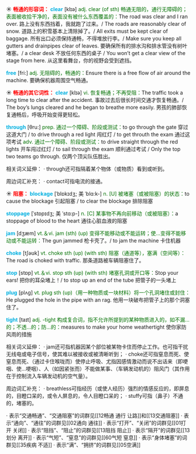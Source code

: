 ☀ <font color="red">**畅通的形容词：**</font>
<font color="sky blue">**clear**</font> [klɪə] 
<font color="rgb(227, 108, 9)">adj. clear (of sth) 畅通无阻的，通行无障碍的；表面被收拾干净的，表面没有被什么东西覆盖的：</font>The road was clear and I ran over. 路上没有东西挡着，我就跑了过来。/ The roads are reasonably clear of snow. 道路上的积雪基本上清除掉了。/ All exits must be kept clear of baggage. 所有出口必须保持通畅，不得堆放行李。/ Make sure you keep all gutters and drainpipes clear of leaves. 要确保所有的排水沟和排水管没有树叶堵塞。/ a clear desk 不放任何东西的桌子 / You won’t get a clear view of the stage from here. 从这里看舞台，你的视野会受到遮挡。

<font color="sky blue">**free**</font> [fri:] 
<font color="rgb(227, 108, 9)">adj. 无阻碍的，畅通的：</font>Ensure there is a free flow of air around the machine. 要确保机器周围空气畅通。

☀ <font color="red">**畅通的其它词性：**</font>
<font color="sky blue">**clear**</font> [klɪə] 
<font color="rgb(227, 108, 9)">vi. 恢复畅通；不再受阻：</font>The traffic took a long time to clear after the accident. 事故过去后很长时间交通才恢复畅通。/ The boy’s lungs cleared and he began to breathe more easily. 男孩的肺部恢复通畅后，呼吸开始变得更轻松。

<font color="sky blue">**through**</font> [θru:] 
<font color="rgb(227, 108, 9)">prep. 通过一个障碍、阶段或测试：</font>to go through the gate 穿过这道大门 / to drive through a red light 闯红灯 / to get throuth the exam 通过这项考试 <font color="rgb(227, 108, 9)">adv. 通过一个障碍、阶段或测试：</font>to drive straight through the red lights 开车闯过红灯 / to sail through the exam 顺利通过考试 / Only the top two teams go through. 仅两个顶尖队伍胜出。
           
相关词义延伸：
· through还可指隔着某个物体（或物质）看到或听到。

周边词汇补充：
· contact可指电流的接通。

☀ <font color="red">**阻塞：**</font>
<font color="sky blue">**blockage**</font> [ˈblɒkɪdʒ; 美 ˈblɑ:k-]
<font color="rgb(227, 108, 9)">n. [U] 被堵塞（或被阻塞）的状态：</font>to cause the blockage 引起阻塞 / to clear the blockage 排除阻塞
           
<font color="sky blue">**stoppage**</font> [ˈstɒpɪdʒ; 美 ˈstɑ:p-]
<font color="rgb(227, 108, 9)">n. [C] 某事物不再向前移动（或被阻塞）：</font>a stoppage of blood to the heart 通往心脏血液的阻塞

<font color="sky blue">**jam**</font> [dӡæm] 
<font color="rgb(227, 108, 9)">vt.＆vi. jam (sth) (up) 变得不能移动或不能运转；使…变得不能移动或不能运转：</font>The gun jammed 枪卡壳了。/ to jam the machine 卡住机器

<font color="sky blue">**choke**</font> [tʃəʊk] 
<font color="rgb(227, 108, 9)">vt. choke sth (up) (with sth) 阻塞（通道等），塞满（空间等）：</font>The road is choked with traffic. 那条道路被车辆阻塞住了。

<font color="sky blue">**stop**</font> [stɒp] 
<font color="rgb(227, 108, 9)">vt.＆vi. stop sth (up) (with sth) 堵塞孔洞或开口等：</font>Stop your ears! 把你的耳朵堵上！/ to stop up an end of the tube 把管子的一头堵上

<font color="sky blue">**plug**</font> [plʌɡ] 
<font color="rgb(227, 108, 9)">vt. plug sth (up)（用一种物质或一块材料）将一个孔洞堵住或封住：</font>He plugged the hole in the pipe with an rag. 他用一块破布把管子上的那个洞塞住了。

<font color="sky blue">**tight**</font> [taɪt] 
<font color="rgb(227, 108, 9)">adj. -tight 构成复合词，指不允许所提到的某种物质进入的，如不漏…的；不透…的；防…的：</font>measures to make your home weathertight 使你家防风雨的措施

相关词义延伸：
· jam还可指机器因某个部位被某物卡住而停止工作。也可指干扰无线电或电子信号，使其难以被接收或被清晰听到；
· choke还可指窒息而死、使窒息而死、（通过卡住喉咙而）使停止呼吸、尤指因感情激动而说不出话来（即哽咽、使…哽咽）、人（如因紧张而）不能做某事、（车辆发动机的）阻风门（其作用在于控制流入车辆发动机的空气量）。

周边词汇补充：
· breathless可指经历（或使人经历）强烈的情感反应的，即屏息的，目瞪口呆的，或令人屏息的，令人目瞪口呆的；
· stuffy可指（鼻子）不通的，堵塞的。

· 表示“交通畅通”、“交通阻塞”的词群见[[12畅通 通行 让路]]和[[13交通阻塞]]
· 表示“通向”、“通往”的词群见[[02通向 通往]]
· 表示“打开”、“关闭”的词群见[[01打开 关闭]]
· 表示“阻挡”、“阻止”的词群见[[13阻挡 阻止]]
· 表示“隔开”的词群见[[13划分 离开]]
· 表示“气短”、“窒息”的词群见[[60气短 窒息]]
· 表示“身体堵塞”的词群见[[35疾病 不适]]
· 表示“满”、“拥挤”的词群见[[05空满]]
